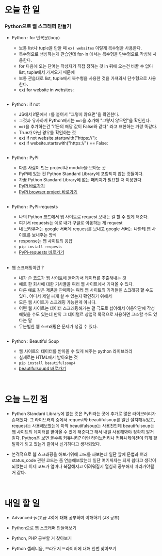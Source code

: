 # 오늘 한 일

### Python으로 웹 스크래퍼 만들기

- Python : for 반복문(loop)

  - 보통 list나 tuple을 만들 때 `ex) websites` 이렇게 복수형을 사용한다.
  - 복수형으로 생성하는게 관습인데 for-in 에서는 복수형을 단수형으로 작성해 사용한다.
  - for 다음에 오는 단어는 작성자가 직접 정하는 것 in 뒤에 오는건 바꿀 수 없다 list, tuple에서 가져오기 때문에
  - 보통 관습대로 list, tuple에서 복수형을 사용한 것을 가져와서 단수형으로 사용한다.
  - ex) for website in websites:

  <br />

- Python : if not

  - JS에서 if문에서 `!`를 붙여서 "그렇지 않으면"을 확인한다.
  - 그것과 유사하게 Python에서는 `not`을 추가해 "그렇지 않으면"을 확인한다.
  - `not`을 추가하는건 "if문의 해당 값이 False와 같다" 라고 표현하는 거랑 똑같다.
  - True가 아닌 경우를 확인하는 것
  - ex) if not website.startswith("https://"):
  - ex) if website.startswith("https://") == False:

  <br />

- Python : PyPi

  - 다른 사람이 만든 project나 module을 모아둔 곳
  - PyPi에 있는 건 Python Standard Library에 포함되지 않는 것들이다.
  - 가끔 Python Standard Library에 없는 패키지가 필요할 때 이용한다.
  - [PyPi 바로가기](https://pypi.org/)
  - [PyPi browser project 바로가기](https://pypi.org/search/)

  <br />

- Python : PyPi-requests

  - 나의 Python 코드에서 웹 사이트로 request 보내는 걸 할 수 있게 해준다.
  - 여기서 requests는 예로 내가 구글로 이동하는 게 request
  - 내 브라우저는 google 서버에 request를 보내고 google 서버는 나한테 웹 사이트를 보내주는 방식
  - response는 웹 사이트의 응답
  - `pip install requests`
  - [PyPi-requests 바로가기](https://pypi.org/project/requests/)

  <br />

- 웹 스크래핑이란 ?

  - 내가 쓴 코드가 웹 사이트에 들어가서 데이터를 추출해내는 것
  - 예로 한 회사에 대한 기사들을 여러 웹 사이트에서 가져올 수 있다.
  - 다른 예로 같은 제품을 판매하는 여러 웹 사이트의 가격들을 스크래핑 할 수도 있다. 어디서 제일 싸게 살 수 있는지 확인하기 위해서
  - 모든 웹 사이트가 스크래핑 가능한게 아니다.
  - 어떤 웹 사이트는 데이터 스크래핑해가는 걸 극도로 싫어해서 이용약관에 작성해뒀을 수도 있는데 만약 그 데이털르 상업적 목적으로 사용하면 고소할 수도 있다는 말
  - 무분별한 웹 스크래핑은 문제가 생길 수 있다.

  <br />

- Python : Beautiful Soup

  - 웹 사이트의 데이터를 받아올 수 있게 해주는 python 라이브러리
  - 실제로는 HTML에서 받아오는 것
  - `pip install beautifulsoup4`
  - [beautifulsoup4 바로가기](https://pypi.org/project/beautifulsoup4/)

<br />

# 오늘 느낀 점

- Python Standard Library에 없는 것은 PyPi라는 곳에 추가로 많은 라이브러리가 존재했다. 그 라이브러리 중에서 request와 beautifulsoup를 일단 설치해두었고, request는 사용해보았는데 아직 beautifulsoup는 사용전인데 beautifulsoup는 웹 사이트의 데이터를 받아올 수 있게 해준다고 해서 내일 사용해봐야 정확히 알거같다. Python은 보면 볼수록 커뮤니티? 이런 라이브러리나 커뮤니케이션이 되게 활발하게 되고 있는거 같아서 신기하다고 생각되었다.

- 본격적으로 웹 스크래핑을 해보기위해 코드를 짜보는데 일단 앞에 문법과 여러 status_code 관련 코드는 좀 연습해보았는데 일단 여기까지는 되게 쉽다고 생각이 되었는데 이제 코드가 얼마나 복잡해지고 어려워질지 열심히 공부해서 따라가야될 거 같다.

<br />

# 내일 할 일

- Advanced-js(고급 JS)에 대해 공부하며 이해하기 (JS 공부)

- Python으로 웹 스크래퍼 만들어보기

- Python, PHP 공부할 거 찾아보기

- Python 셀레니움, 브라우저 드라이버에 대해 한번 찾아보기
